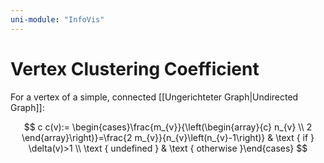 ```yaml
---
uni-module: "InfoVis"
---
```


# Vertex Clustering Coefficient

For a vertex of a simple, connected [[Ungerichteter Graph|Undirected Graph]]:

$$
c c(v):= \begin{cases}\frac{m_{v}}{\left(\begin{array}{c}
n_{v} \\
2
\end{array}\right)}=\frac{2 m_{v}}{n_{v}\left(n_{v}-1\right)} & \text { if } \delta(v)>1 \\
\text { undefined } & \text { otherwise }\end{cases}
$$
